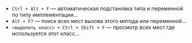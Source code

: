 

* `Ctrl + Alt + F` — автоматическая подстановка типа и переменной по типу имплементации...
* `Alt + F7` — поиск всех мест вызова этого метода или переменной...
* `<выделить класс> + Ctrl + Shift + F` — просмотр всех мест где используется этот класс...
